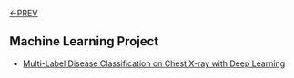 [<-PREV ](../README.md)

## Machine Learning Project
- [Multi-Label Disease Classification on Chest X-ray with Deep Learning](chestxray/chestxray.md)
